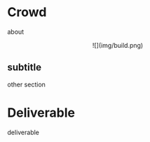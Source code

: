 # Crowd

about

<center>
  ![](img/build.png)  
</center>

## subtitle

other section

# Deliverable

deliverable
